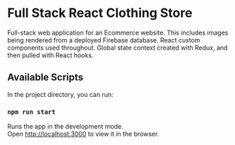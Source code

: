 # Full Stack React Clothing Store

Full-stack web application for an Ecommerce website. This includes images being rendered from a deployed Firebase database. React custom components used throughout. Global state context created with Redux, and then pulled with React hooks. 

## Available Scripts

In the project directory, you can run:

### `npm run start`

Runs the app in the development mode.<br />
Open [http://localhost:3000](http://localhost:3000) to view it in the browser.


